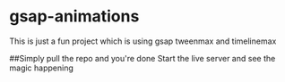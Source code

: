 # gsap-animations
This is just a fun project which is using gsap tweenmax and timelinemax

##Simply pull the repo and you're done
Start the live server and see the magic happening
